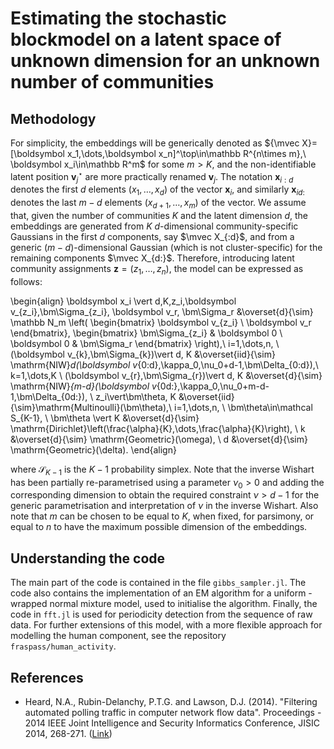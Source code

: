 # Estimating the stochastic blockmodel on a latent space of unknown dimension for an unknown number of communities

## Methodology

For simplicity, the embeddings will be generically denoted as ${\mvec X}=[\boldsymbol x_1,\dots,\boldsymbol x_n]^\top\in\mathbb R^{n\times m},\ \boldsymbol x_i\in\mathbb R^m$ for some $m>K$, and the non-identifiable latent position $\boldsymbol v^\star_j$ are more practically renamed $\boldsymbol v_j$. The notation $\boldsymbol x_{i:d}$ denotes the first $d$ elements $(x_1,\dots,x_d)$ of the vector $\boldsymbol x_i$, and similarly $\boldsymbol x_{id:}$ denotes the last $m-d$ elements $(x_{d+1},\dots,x_{m})$ of the vector. We assume that, given the number of communities $K$ and the latent dimension $d$, the embeddings are generated from $K$ $d$-dimensional community-specific Gaussians in the first $d$ components, say $\mvec X_{:d}$, and from a generic $(m-d)$-dimensional Gaussian (which is not cluster-specific) for the remaining components $\mvec X_{d:}$. Therefore, introducing latent community assignments $\boldsymbol z=(z_1,\dots,z_n)$, the model can be expressed as follows:

\begin{align}
\boldsymbol x_i \vert d,K,z_i,\boldsymbol v_{z_i},\bm\Sigma_{z_i}, \boldsymbol v_r, \bm\Sigma_r &\overset{d}{\sim} \mathbb N_m \left( \begin{bmatrix} \boldsymbol v_{z_i} \\ \boldsymbol v_r \end{bmatrix}, \begin{bmatrix} \bm\Sigma_{z_i} & \boldsymbol 0 \\ \boldsymbol 0 & \bm\Sigma_r \end{bmatrix} \right),\ i=1,\dots,n, \\
(\boldsymbol v_{k},\bm\Sigma_{k})\vert d, K &\overset{iid}{\sim} \mathrm{NIW}_d(\boldsymbol v_{0:d},\kappa_0,\nu_0+d-1,\bm\Delta_{0:d}),\ k=1,\dots,K \\
(\boldsymbol v_{r},\bm\Sigma_{r})\vert d, K &\overset{d}{\sim} \mathrm{NIW}_{m-d}(\boldsymbol v_{0d:},\kappa_0,\nu_0+m-d-1,\bm\Delta_{0d:}), \\
z_i\vert\bm\theta, K &\overset{iid}{\sim}\mathrm{Multinoulli}(\bm\theta),\ i=1,\dots,n, \ \bm\theta\in\mathcal S_{K-1}, \\
\bm\theta \vert K &\overset{d}{\sim} \mathrm{Dirichlet}\left(\frac{\alpha}{K},\dots,\frac{\alpha}{K}\right), \\
k &\overset{d}{\sim} \mathrm{Geometric}(\omega), \\
d &\overset{d}{\sim} \mathrm{Geometric}(\delta).
\end{align}

where $\mathcal S_{K-1}$ is the $K-1$ probability simplex. Note that the inverse Wishart has been partially re-parametrised using a parameter $\nu_0>0$ and adding the corresponding dimension to obtain the required constraint $\nu>d-1$ for the generic parametrisation and interpretation of $\nu$ in the inverse Wishart. Also note that $m$ can be chosen to be equal to $K$, when fixed, for parsimony, or equal to $n$ to have the maximum possible dimension of the embeddings.

## Understanding the code

The main part of the code is contained in the file `gibbs_sampler.jl`. The code also contains the implementation of an EM algorithm for a uniform - wrapped normal mixture model, used to initialise the algorithm. Finally, the code in `fft.jl` is used for periodicity detection from the sequence of raw data. For further extensions of this model, with a more flexible approach for modelling the human component, see the repository `fraspass/human_activity`.

## References

* Heard, N.A., Rubin-Delanchy, P.T.G. and Lawson, D.J. (2014). "Filtering automated polling traffic in computer network flow data". Proceedings - 2014 IEEE Joint Intelligence and Security Informatics Conference, JISIC 2014, 268-271. ([Link](https://ieeexplore.ieee.org/document/6975589/))
